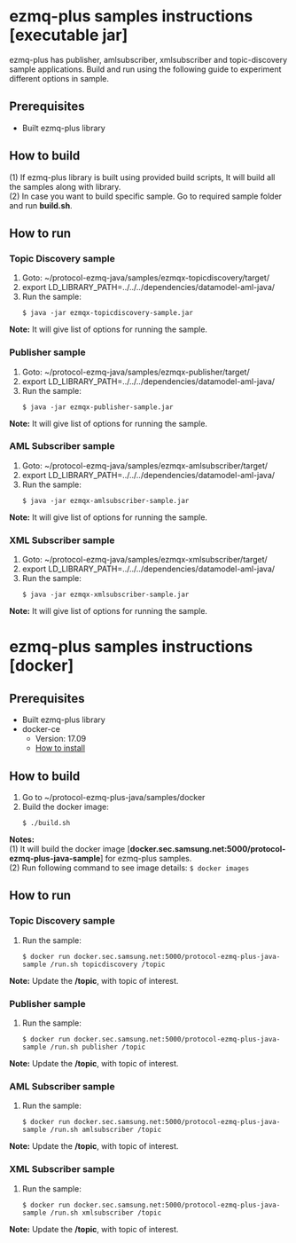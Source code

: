 # ezmq-plus samples instructions [executable jar]

ezmq-plus has publisher, amlsubscriber, xmlsubscriber and topic-discovery sample applications. Build and run using the following guide to experiment different options in sample.

## Prerequisites
 - Built ezmq-plus library

## How to build
(1) If  ezmq-plus library is built using provided build scripts, It will build all the samples along with library.</br>
(2) In case you want to build specific sample. Go to required sample folder and run **build.sh**.

## How to run
### Topic Discovery sample ###
1. Goto: ~/protocol-ezmq-java/samples/ezmqx-topicdiscovery/target/
2. export LD_LIBRARY_PATH=../../../dependencies/datamodel-aml-java/
3. Run the sample:
    ```
    $ java -jar ezmqx-topicdiscovery-sample.jar
    ```
**Note:** It will give list of options for running the sample. 

### Publisher sample ###
1. Goto: ~/protocol-ezmq-java/samples/ezmqx-publisher/target/
2. export LD_LIBRARY_PATH=../../../dependencies/datamodel-aml-java/
3. Run the sample:
    ```
    $ java -jar ezmqx-publisher-sample.jar
    ```
**Note:** It will give list of options for running the sample. 

### AML Subscriber sample ###
1. Goto: ~/protocol-ezmq-java/samples/ezmqx-amlsubscriber/target/
2. export LD_LIBRARY_PATH=../../../dependencies/datamodel-aml-java/
3. Run the sample:
    ```
    $ java -jar ezmqx-amlsubscriber-sample.jar
    ```
**Note:** It will give list of options for running the sample. 

### XML Subscriber sample ###
1. Goto: ~/protocol-ezmq-java/samples/ezmqx-xmlsubscriber/target/
2. export LD_LIBRARY_PATH=../../../dependencies/datamodel-aml-java/
3. Run the sample:
    ```
    $ java -jar ezmqx-xmlsubscriber-sample.jar
    ```
**Note:** It will give list of options for running the sample. 

# ezmq-plus samples instructions [docker]

## Prerequisites
 - Built ezmq-plus library
 - docker-ce
    - Version: 17.09
    - [How to install](https://docs.docker.com/engine/installation/linux/docker-ce/ubuntu/)

## How to build
1. Go to ~/protocol-ezmq-plus-java/samples/docker
2. Build the docker image:
   ```
   $ ./build.sh
   ```
**Notes:** </br>
(1) It will build the docker image [**docker.sec.samsung.net:5000/protocol-ezmq-plus-java-sample**] for ezmq-plus samples. </br>
(2) Run following command to see image details: 
    ```
     $ docker images
    ``` 

## How to run
### Topic Discovery sample ###
1. Run the sample:
    ```
    $ docker run docker.sec.samsung.net:5000/protocol-ezmq-plus-java-sample /run.sh topicdiscovery /topic
    ```
**Note:** Update the **/topic**, with topic of interest.

### Publisher sample ###
1. Run the sample:
    ```
    $ docker run docker.sec.samsung.net:5000/protocol-ezmq-plus-java-sample /run.sh publisher /topic
    ```
**Note:** Update the **/topic**, with topic of interest.

### AML Subscriber sample ###
1. Run the sample:
    ```
    $ docker run docker.sec.samsung.net:5000/protocol-ezmq-plus-java-sample /run.sh amlsubscriber /topic
    ```
**Note:** Update the **/topic**, with topic of interest.

### XML Subscriber sample ###
1. Run the sample:
    ```
    $ docker run docker.sec.samsung.net:5000/protocol-ezmq-plus-java-sample /run.sh xmlsubscriber /topic
    ```
**Note:** Update the **/topic**, with topic of interest.
